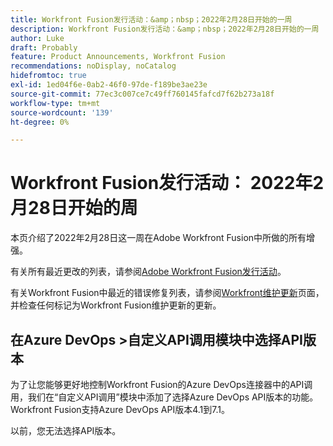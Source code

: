 ```yaml
---
title: Workfront Fusion发行活动：&amp；nbsp；2022年2月28日开始的一周
description: Workfront Fusion发行活动：&amp；nbsp；2022年2月28日开始的一周
author: Luke
draft: Probably
feature: Product Announcements, Workfront Fusion
recommendations: noDisplay, noCatalog
hidefromtoc: true
exl-id: 1ed04f6e-0ab2-46f0-97de-f189be3ae23e
source-git-commit: 77ec3c007ce7c49ff760145fafcd7f62b273a18f
workflow-type: tm+mt
source-wordcount: '139'
ht-degree: 0%

---
```


# Workfront Fusion发行活动： 2022年2月28日开始的周

本页介绍了2022年2月28日这一周在Adobe Workfront Fusion中所做的所有增强。

有关所有最近更改的列表，请参阅[Adobe Workfront Fusion发行活动](/help/workfront-fusion/fusion-product-releases/fusion-release-activity.md)。

有关Workfront Fusion中最近的错误修复列表，请参阅[Workfront维护更新](https://experienceleague.adobe.com/docs/workfront-known-issues/releases/current-updates.html)页面，并检查任何标记为Workfront Fusion维护更新的更新。

## 在Azure DevOps >自定义API调用模块中选择API版本

为了让您能够更好地控制Workfront Fusion的Azure DevOps连接器中的API调用，我们在“自定义API调用”模块中添加了选择Azure DevOps API版本的功能。 Workfront Fusion支持Azure DevOps API版本4.1到7.1。

以前，您无法选择API版本。
